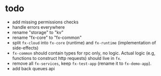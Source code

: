 # todo

- add missing permissions checks
- handle errors everywhere
- rename "storage" to "kv"
- rename "fx-core" to "fx-common"
- split `fx-cloud` into `fx-core` (runtime) and `fx-runtime` (implementation of side-effects)
- `fx-common` should contain types for rpc only, no logic. Actual logic (e.g, functions to construct http requests) should live in `fx`.
- remove all `fx-services`, keep `fx-test-app` (rename it to `fx-demo-app`).
- add back queues api
